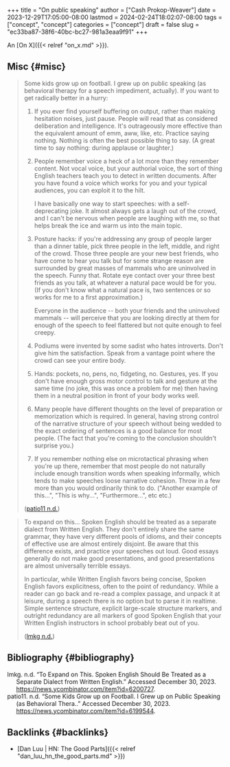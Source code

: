 +++
title = "On public speaking"
author = ["Cash Prokop-Weaver"]
date = 2023-12-29T17:05:00-08:00
lastmod = 2024-02-24T18:02:07-08:00
tags = ["concept", "concept"]
categories = ["concept"]
draft = false
slug = "ec33ba87-38f6-40bc-bc27-981a3eaa9f91"
+++

An [On X]({{< relref "on_x.md" >}}).


## Misc {#misc}

> Some kids grow up on football. I grew up on public speaking (as behavioral therapy for a speech impediment, actually). If you want to get radically better in a hurry:
>
> 1.  If you ever find yourself buffering on output, rather than making hesitation noises, just pause. People will read that as considered deliberation and intelligence. It's outrageously more effective than the equivalent amount of emm, aww, like, etc. Practice saying nothing. Nothing is often the best possible thing to say. (A great time to say nothing: during applause or laughter.)
> 2.  People remember voice a heck of a lot more than they remember content. Not vocal voice, but your authorial voice, the sort of thing English teachers teach you to detect in written documents. After you have found a voice which works for you and your typical audiences, you can exploit it to the hilt.
>
>     I have basically one way to start speeches: with a self-deprecating joke. It almost always gets a laugh out of the crowd, and I can't be nervous when people are laughing with me, so that helps break the ice and warm us into the main topic.
> 3.  Posture hacks: if you're addressing any group of people larger than a dinner table, pick three people in the left, middle, and right of the crowd. Those three people are your new best friends, who have come to hear you talk but for some strange reason are surrounded by great masses of mammals who are uninvolved in the speech. Funny that. Rotate eye contact over your three best friends as you talk, at whatever a natural pace would be for you. (If you don't know what a natural pace is, two sentences or so works for me to a first approximation.)
>
>     Everyone in the audience -- both your friends and the uninvolved mammals -- will perceive that you are looking directly at them for enough of the speech to feel flattered but not quite enough to feel creepy.
> 4.  Podiums were invented by some sadist who hates introverts. Don't give him the satisfaction. Speak from a vantage point where the crowd can see your entire body.
> 5.  Hands: pockets, no, pens, no, fidgeting, no. Gestures, yes. If you don't have enough gross motor control to talk and gesture at the same time (no joke, this was once a problem for me) then having them in a neutral position in front of your body works well.
> 6.  Many people have different thoughts on the level of preparation or memorization which is required. In general, having strong control of the narrative structure of your speech without being wedded to the exact ordering of sentences is a good balance for most people. (The fact that you're coming to the conclusion shouldn't surprise you.)
> 7.  If you remember nothing else on microtactical phrasing when you're up there, remember that most people do not naturally include enough transition words when speaking informally, which tends to make speeches loose narrative cohesion. Throw in a few more than you would ordinarily think to do. ("Another example of this...", "This is why...", "Furthermore...", etc etc.)
>
> (<a href="#citeproc_bib_item_2">patio11 n.d.</a>)

<!--quoteend-->

> To expand on this... Spoken English should be treated as a separate dialect from Written English. They don't entirely share the same grammar, they have very different pools of idioms, and their concepts of effective use are almost entirely disjoint. Be aware that this difference exists, and practice your speeches out loud. Good essays generally do not make good presentations, and good presentations are almost universally terrible essays.
>
> In particular, while Written English favors being concise, Spoken English favors explicitness, often to the point of redundancy. While a reader can go back and re-read a complex passage, and unpack it at leisure, during a speech there is no option but to parse it in realtime. Simple sentence structure, explicit large-scale structure markers, and outright redundancy are all markers of good Spoken English that your Written English instructors in school probably beat out of you.
>
> (<a href="#citeproc_bib_item_1">lmkg n.d.</a>)


## Bibliography {#bibliography}

<style>.csl-entry{text-indent: -1.5em; margin-left: 1.5em;}</style><div class="csl-bib-body">
  <div class="csl-entry"><a id="citeproc_bib_item_1"></a>lmkg. n.d. “To Expand on This. Spoken English Should Be Treated as a Separate Dialect from Written English.” Accessed December 30, 2023. <a href="https://news.ycombinator.com/item?id=6200727">https://news.ycombinator.com/item?id=6200727</a>.</div>
  <div class="csl-entry"><a id="citeproc_bib_item_2"></a>patio11. n.d. “Some Kids Grow up on Football. I Grew up on Public Speaking (as Behavioral Thera..” Accessed December 30, 2023. <a href="https://news.ycombinator.com/item?id=6199544">https://news.ycombinator.com/item?id=6199544</a>.</div>
</div>


## Backlinks {#backlinks}

-   [Dan Luu | HN: The Good Parts]({{< relref "dan_luu_hn_the_good_parts.md" >}})
